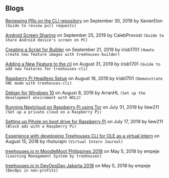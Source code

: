 ## Blogs

[Reviewing PRs on the CLI repository](20190930-reviewprs.md) on September 30, 2019 by XavierElon `(Guide to review pull requests)`

[Android Screen Sharing](20190925-mobilescreenshare.md) on September 25, 2019 by CalebProvost `(Guide to share Android device's screen on PC)`

[Creating a Script for Builder](20190921-builder.md) on September 21, 2019 by irisb1701 `(Howto create new feature images with treehouses-builder)`

[Adding a New Feature to the cli](20190831-newfeature.md) on August 31, 2019 by irisb1701 `(Guide to add new features for treehouses-cli)`

[Raspberry Pi Headless Setup](20190816-headless.md) on August 16, 2019 by irisb1701 `(Demonstrate VNC mode with treehouses-cli)`

[Debian for Windows 10](20190808-debianforwindows.md) on August 8, 2019 by ArranHL `(Set up the development enviroment with WSL2)`

[Running Nextcloud on Raspberry Pi using Tor](20190731-nextcloud-tor.md) on July 31, 2019 by liew211 `(Set up a private cloud on a Raspberry Pi)`

[Setting up Pihole on boot drive for Raspberry Pi](20190717-pihole.md) on July 17, 2019 by liew211 `(Block ads with a Raspberry Pi)`

[Experience with developing Treehouses CLI for OLE as a virtual intern](20180815-CLIVIexp.md) on August 15, 2018 by rhuturajm `(Virtual Intern Journal)`

[treehouses.io in MoodleMoot Philippines 2018](20180505-moodlemootph18.md) on May 5, 2018 by empeje `(Learning Management System by treehouses)`

[treehouses.io in DevOpsDay Jakarta 2018](20180505-devopsdayjkt18.md) on May 5, 2018 by empeje `(DevOps in non-profits)`
